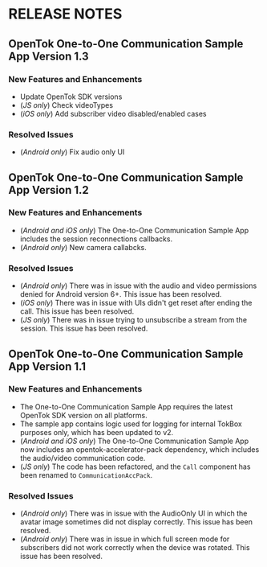 # RELEASE NOTES

## OpenTok One-to-One Communication Sample App Version 1.3

### New Features and Enhancements

  - Update OpenTok SDK versions
  - (_JS only_) Check videoTypes
  - (_iOS only_) Add subscriber video disabled/enabled cases

### Resolved Issues
  
   - (_Android only_) Fix audio only UI

## OpenTok One-to-One Communication Sample App Version 1.2

### New Features and Enhancements

  - (_Android and iOS only_) The One-to-One Communication Sample App includes the session reconnections callbacks.
  - (_Android only_) New camera callabcks.

### Resolved Issues

  - (_Android only_) There was in issue with the audio and video permissions denied for Android version 6+. This issue has been resolved.
  - (_iOS only_) There was in issue with UIs didn't get reset after ending the call. This issue has been resolved.
  - (_JS only_) There was in issue trying to unsubscribe a stream from the session. This issue has been resolved.

## OpenTok One-to-One Communication Sample App Version 1.1

### New Features and Enhancements

  - The One-to-One Communication Sample App requires the latest OpenTok SDK version on all platforms.
  - The sample app contains logic used for logging for internal TokBox purposes only, which has been updated to v2. 
  - (_Android and iOS only_) The One-to-One Communication Sample App now includes an opentok-accelerator-pack dependency, which includes the audio/video communication code.
  - (_JS only_) The code has been refactored, and the `Call` component has been renamed to `CommunicationAccPack`.


### Resolved Issues

  - (_Android only_) There was in issue with the AudioOnly UI in which the avatar image sometimes did not display correctly. This issue has been resolved.
  - (_Android only_) There was in issue in which full screen mode for subscribers did not work correctly when the device was rotated. This issue has been resolved.
